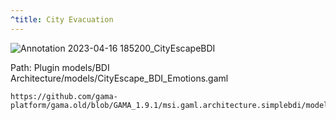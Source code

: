 ```yaml
---
^title: City Evacuation
---
```


![Annotation 2023-04-16 185200_CityEscapeBDI](https://user-images.githubusercontent.com/4437331/232328202-c9830e5b-db67-4975-b25e-35681313c2f1.png)

Path: Plugin models/BDI Architecture/models/CityEscape_BDI_Emotions.gaml

```gaml reference
https://github.com/gama-platform/gama.old/blob/GAMA_1.9.1/msi.gaml.architecture.simplebdi/models/BDI%20Architecture/models/CityEscape_BDI_Emotions.gaml
```
 